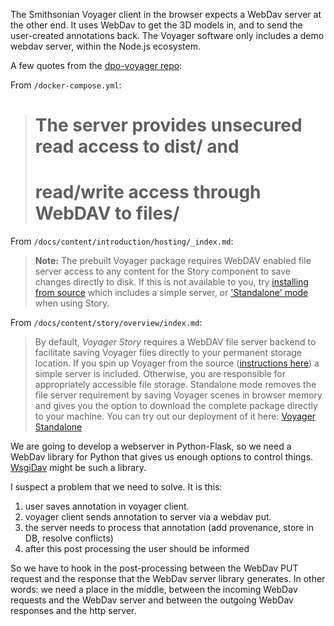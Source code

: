 The Smithsonian Voyager client in the browser expects a WebDav server at the other end.
It uses WebDav to get the 3D models in, and to send the user-created annotations back.
The Voyager software only includes a demo webdav server, within the Node.js ecosystem.

A few quotes from the [dpo-voyager repo](https://github.com/Smithsonian/dpo-voyager):

From `/docker-compose.yml`:

> # The server provides unsecured read access to dist/ and
> # read/write access through WebDAV to files/

From `/docs/content/introduction/hosting/_index.md`:

> **Note:** The prebuilt Voyager package requires WebDAV enabled file server access to any content for the Story component to save changes directly to disk. If this is not available to you, try [installing from source](../../introduction/installation/) which includes a simple server, or ['Standalone' mode](../../story/overview/) when using Story.

From `/docs/content/story/overview/index.md`:

> By default, _Voyager Story_ requires a WebDAV file server backend to facilitate saving Voyager files directly to your permanent storage location. If you spin up Voyager from the source ([instructions here](../../introduction/installation/)) a simple server is included. Otherwise, you are responsible for appropriately accessible file storage. 
 > Standalone mode removes the file server requirement by saving Voyager scenes in browser memory and gives you the option to download the complete package directly to your machine. You can try out our deployment of it here: [Voyager Standalone](https://3d.si.edu/voyager-story-standalone)

We are going to develop a webserver in Python-Flask, so we need a WebDav library for Python that gives us enough options to control things.
[WsgiDav](https://wsgidav.readthedocs.io/en/latest/index.html) might be such a library.

I suspect a problem that we need to solve. It is this:

1. user saves annotation in voyager client.
2. voyager client sends annotation to server via a webdav put.
3. the server needs to process that annotation (add provenance, store in DB, resolve conflicts)
4. after this post processing the user should be informed

So we have to hook in the post-processing between the WebDav PUT request and the response that the WebDav server library generates.
In other words: we need a place in the middle, between the incoming WebDav requests and the WebDav server and between the outgoing WebDav responses and the http server.